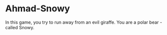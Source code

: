 # Ahmad-Snowy
In this game, you try to run away from an evil giraffe. You are a polar bear -called Snowy.
